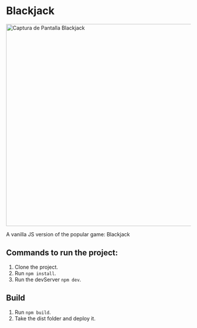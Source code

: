 # Blackjack

<img src="https://github.com/Daviichii89/js-vite-blackjack/assets/21307408/ad248a03-516c-4f12-9f37-c1388285bcc9" witdh="550" height="550" alt="Captura de Pantalla Blackjack" />

A vanilla JS version of the popular game: Blackjack

## Commands to run the project:

1. Clone the project.
2. Run `npm install`.
3. Run the devServer `npm dev`.

## Build

1. Run `npm build`.
2. Take the dist folder and deploy it.
